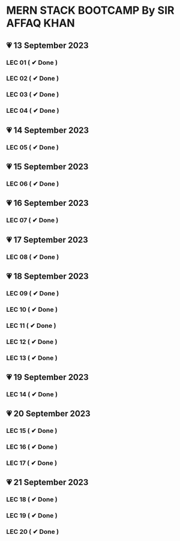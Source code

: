# MERN STACK BOOTCAMP By SIR AFFAQ KHAN

## 💗 13 September 2023

### LEC 01 ( ✔ Done )

### LEC 02 ( ✔ Done )

### LEC 03 ( ✔ Done )

### LEC 04 ( ✔ Done )

## 💗 14 September 2023

### LEC 05 ( ✔ Done )

## 💗 15 September 2023

### LEC 06 ( ✔ Done )

## 💗 16 September 2023

### LEC 07 ( ✔ Done )

## 💗 17 September 2023

### LEC 08 ( ✔ Done )

## 💗 18 September 2023

### LEC 09 ( ✔ Done )

### LEC 10 ( ✔ Done )

### LEC 11 ( ✔ Done )

### LEC 12 ( ✔ Done )

### LEC 13 ( ✔ Done )

## 💗 19 September 2023

### LEC 14 ( ✔ Done )

## 💗 20 September 2023

### LEC 15 ( ✔ Done )

### LEC 16 ( ✔ Done )

### LEC 17 ( ✔ Done )

## 💗 21 September 2023

### LEC 18 ( ✔ Done )

### LEC 19 ( ✔ Done )

### LEC 20 ( ✔ Done )
